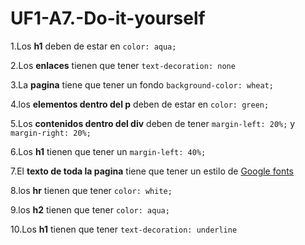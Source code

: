 # UF1-A7.-Do-it-yourself
1.Los **h1** deben de estar en ```color: aqua;```

2.Los **enlaces** tienen que tener ```text-decoration: none```

3.La **pagina** tiene que tener un fondo ```background-color: wheat;```

4.los **elementos dentro del p** deben de estar en ```color: green;```

5.Los **contenidos dentro del div** deben de tener ```margin-left: 20%;``` y ```margin-right: 20%;```

6.Los **h1** tienen que tener un  ```margin-left: 40%;```

7.El **texto de toda la pagina** tiene que tener un estilo de [Google fonts](https://fonts.google.com/)

8.los **hr** tienen que tener ```color: white;```

9.los **h2** tienen que tener ```color: aqua;```

10.Los **h1** tienen que tener ```text-decoration: underline```

